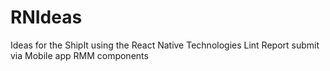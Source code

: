 # RNIdeas
Ideas for the ShipIt using the React Native Technologies
Lint Report submit via Mobile app
RMM components
